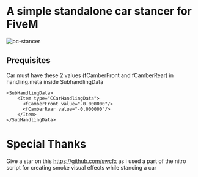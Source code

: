 A simple standalone car stancer for FiveM
===============================

![oc-stancer](https://i.ibb.co/c3kbcTj/oc-stancer.gif)

Prequisites
------------------------

Car must have these 2 values (fCamberFront and fCamberRear) in handling.meta inside SubhandlingData

```
<SubHandlingData>
    <Item type="CCarHandlingData">  
      <fCamberFront value="-0.000000"/>          
      <fCamberRear value="-0.000000"/>
    </Item>
</SubHandlingData>
```

Special Thanks 
===============================

Give a star on this https://github.com/swcfx as i used a part of the nitro script for creating smoke visual effects while stancing a car

